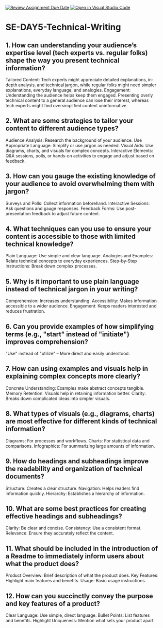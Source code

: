 [![Review Assignment Due Date](https://classroom.github.com/assets/deadline-readme-button-22041afd0340ce965d47ae6ef1cefeee28c7c493a6346c4f15d667ab976d596c.svg)](https://classroom.github.com/a/zsAR-pyY)
[![Open in Visual Studio Code](https://classroom.github.com/assets/open-in-vscode-2e0aaae1b6195c2367325f4f02e2d04e9abb55f0b24a779b69b11b9e10269abc.svg)](https://classroom.github.com/online_ide?assignment_repo_id=18484331&assignment_repo_type=AssignmentRepo)
# SE-DAY5-Technical-Writing
## 1. How can understanding your audience’s expertise level (tech experts vs. regular folks) shape the way you present technical information?
Tailored Content: Tech experts might appreciate detailed explanations, in-depth analysis, and technical jargon, while regular folks might need simpler explanations, everyday language, and analogies.
Engagement: Understanding the audience helps keep them engaged. Presenting overly technical content to a general audience can lose their interest, whereas tech experts might find oversimplified content uninformative.

## 2. What are some strategies to tailor your content to different audience types?
Audience Analysis: Research the background of your audience.
Use Appropriate Language: Simplify or use jargon as needed.
Visual Aids: Use diagrams, charts, and visuals for complex concepts.
Interactive Elements: Q&A sessions, polls, or hands-on activities to engage and adjust based on feedback.

## 3. How can you gauge the existing knowledge of your audience to avoid overwhelming them with jargon?
Surveys and Polls: Collect information beforehand.
Interactive Sessions: Ask questions and gauge responses.
Feedback Forms: Use post-presentation feedback to adjust future content.

## 4. What techniques can you use to ensure your content is accessible to those with limited technical knowledge?
Plain Language: Use simple and clear language.
Analogies and Examples: Relate technical concepts to everyday experiences.
Step-by-Step Instructions: Break down complex processes.

## 5. Why is it important to use plain language instead of technical jargon in your writing?
Comprehension: Increases understanding.
Accessibility: Makes information accessible to a wider audience.
Engagement: Keeps readers interested and reduces frustration.

## 6. Can you provide examples of how simplifying terms (e.g., "start" instead of "initiate") improves comprehension?
"Use" instead of "utilize" – More direct and easily understood.

## 7. How can using examples and visuals help in explaining complex concepts more clearly?
Concrete Understanding: Examples make abstract concepts tangible.
Memory Retention: Visuals help in retaining information better.
Clarity: Breaks down complicated ideas into simpler visuals.

## 8. What types of visuals (e.g., diagrams, charts) are most effective for different kinds of technical information?
Diagrams: For processes and workflows.
Charts: For statistical data and comparisons.
Infographics: For summarizing large amounts of information.

## 9. How do headings and subheadings improve the readability and organization of technical documents?
Structure: Creates a clear structure.
Navigation: Helps readers find information quickly.
Hierarchy: Establishes a hierarchy of information.

## 10. What are some best practices for creating effective headings and subheadings?
Clarity: Be clear and concise.
Consistency: Use a consistent format.
Relevance: Ensure they accurately reflect the content.

## 11. What should be included in the introduction of a Readme to immediately inform users about what the product does?
Product Overview: Brief description of what the product does.
Key Features: Highlight main features and benefits.
Usage: Basic usage instructions.

## 12. How can you succinctly convey the purpose and key features of a product?
Clear Language: Use simple, direct language.
Bullet Points: List features and benefits.
Highlight Uniqueness: Mention what sets your product apart.
